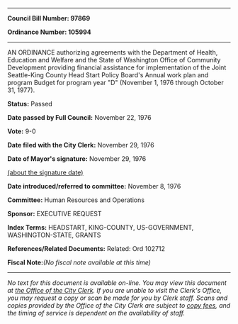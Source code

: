 

********

**Council Bill Number: 97869**
   
**Ordinance Number: 105994**
********

 AN ORDINANCE authorizing agreements with the Department of Health, Education and Welfare and the State of Washington Office of Community Development providing financial assistance for implementation of the Joint Seattle-King County Head Start Policy Board's Annual work plan and program Budget for program year "D" (November 1, 1976 through October 31, 1977).

**Status:** Passed
   
**Date passed by Full Council:** November 22, 1976
   
**Vote:** 9-0
   
**Date filed with the City Clerk:** November 29, 1976
   
**Date of Mayor's signature:** November 29, 1976
   
[(about the signature date)](/~public/approvaldate.htm)
   
   
   
**Date introduced/referred to committee:** November 8, 1976
   
**Committee:** Human Resources and Operations
   
**Sponsor:** EXECUTIVE REQUEST
   
   
**Index Terms:** HEADSTART, KING-COUNTY, US-GOVERNMENT, WASHINGTON-STATE, GRANTS

**References/Related Documents:** Related: Ord 102712

**Fiscal Note:**_(No fiscal note available at this time)_
********

_No text for this document is available on-line. You may view this document at [the Office of the City Clerk](http://www.seattle.gov/leg/clerk/contactUs.htm). If you are unable to visit the Clerk's Office, you may request a copy or scan be made for you by Clerk staff. Scans and copies provided by the Office of the City Clerk are subject to [copy fees](http://clerk.seattle.gov/~public/clerkfees.htm), and the timing of service is dependent on the availability of staff._

